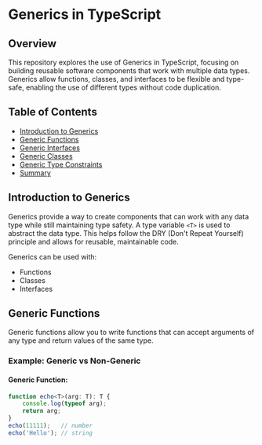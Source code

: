 # Generics in TypeScript

## Overview

This repository explores the use of Generics in TypeScript, focusing on building reusable software components that work with multiple data types. Generics allow functions, classes, and interfaces to be flexible and type-safe, enabling the use of different types without code duplication.

## Table of Contents

- [Introduction to Generics](#introduction-to-generics)
- [Generic Functions](#generic-functions)
- [Generic Interfaces](#generic-interfaces)
- [Generic Classes](#generic-classes)
- [Generic Type Constraints](#generic-type-constraints)
- [Summary](#summary)

## Introduction to Generics

Generics provide a way to create components that can work with any data type while still maintaining type safety. A type variable `<T>` is used to abstract the data type. This helps follow the DRY (Don't Repeat Yourself) principle and allows for reusable, maintainable code.

Generics can be used with:
- Functions
- Classes
- Interfaces

## Generic Functions

Generic functions allow you to write functions that can accept arguments of any type and return values of the same type.

### Example: Generic vs Non-Generic

#### Generic Function:
```typescript
function echo<T>(arg: T): T {
    console.log(typeof arg);
    return arg;
}
echo(11111);   // number
echo('Hello'); // string


